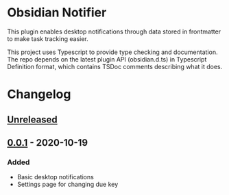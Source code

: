 # Obsidian Notifier

This plugin enables desktop notifications through data stored in frontmatter to make task tracking easier.

This project uses Typescript to provide type checking and documentation.
The repo depends on the latest plugin API (obsidian.d.ts) in Typescript Definition format, which contains TSDoc comments describing what it does.

# Changelog

## [Unreleased]

## [0.0.1] - 2020-10-19
### Added
 - Basic desktop notifications
 - Settings page for changing due key

[Unreleased]: https://github.com/demophoon/obsidian-notifier/compare/v0.0.1...HEAD
[0.0.1]: https://github.com/demophoon/obsidian-notifier/releases/tag/v0.0.1